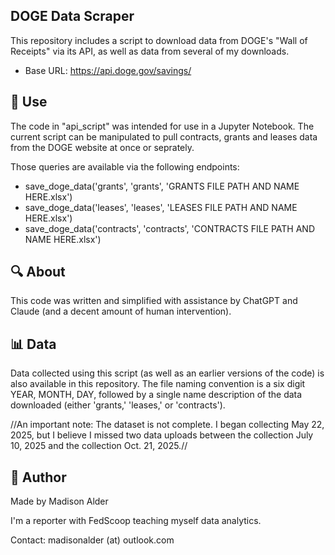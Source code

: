 ## DOGE Data Scraper ## 
This repository includes a script to download data from DOGE's "Wall of Receipts" via its API, as well as data from several of my downloads. 

  * Base URL: https://api.doge.gov/savings/

## 🌟 Use ##
The code in "api_script" was intended for use in a Jupyter Notebook. The current script can be manipulated to pull contracts, grants and leases data from the DOGE website at once or seprately. 

Those queries are available via the following endpoints:
  * save_doge_data('grants', 'grants', 'GRANTS FILE PATH AND NAME HERE.xlsx')
  * save_doge_data('leases', 'leases', 'LEASES FILE PATH AND NAME HERE.xlsx') 
  * save_doge_data('contracts', 'contracts', 'CONTRACTS FILE PATH AND NAME HERE.xlsx') 

## 🔍 About ##
This code was written and simplified with assistance by ChatGPT and Claude (and a decent amount of human intervention).

## 📊 Data ##
Data collected using this script (as well as an earlier versions of the code) is also available in this repository. The file naming convention is a six digit YEAR, MONTH, DAY, followed by a single name description of the data downloaded (either 'grants,' 'leases,' or 'contracts').

//An important note: The dataset is not complete. I began collecting May 22, 2025, but I believe I missed two data uploads between the collection July 10, 2025 and the collection Oct. 21, 2025.//

## 👤 Author ##
Made by Madison Alder 

I'm a reporter with FedScoop teaching myself data analytics.

Contact: madisonalder (at) outlook.com
